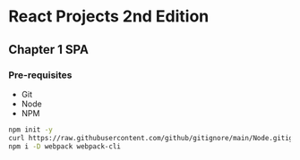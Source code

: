 # React Projects 2nd Edition

## Chapter 1 SPA

### Pre-requisites

- Git
- Node 
- NPM

```sh
npm init -y
curl https://raw.githubusercontent.com/github/gitignore/main/Node.gitignore -o .gitignore
npm i -D webpack webpack-cli
```






